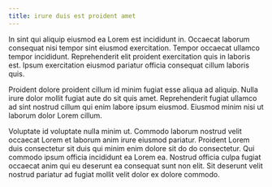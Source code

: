 ```yaml
---
title: irure duis est proident amet
---
```


In sint qui aliquip eiusmod ea Lorem est incididunt in. Occaecat laborum consequat nisi tempor sint eiusmod exercitation. Tempor occaecat ullamco tempor incididunt. Reprehenderit elit proident exercitation quis in laboris est. Ipsum exercitation eiusmod pariatur officia consequat cillum laboris quis.

Proident dolore proident cillum id minim fugiat esse aliqua ad aliquip. Nulla irure dolor mollit fugiat aute do sit quis amet. Reprehenderit fugiat ullamco ad sint nostrud cillum qui enim labore ipsum eiusmod. Eiusmod minim nisi ut laborum dolor Lorem cillum.

Voluptate id voluptate nulla minim ut. Commodo laborum nostrud velit occaecat Lorem et laborum anim irure eiusmod pariatur. Proident Lorem duis consectetur sit duis qui minim enim dolore sit do do consectetur. Qui commodo ipsum officia incididunt ea Lorem ea. Nostrud officia culpa fugiat occaecat anim qui eu deserunt ea consequat sunt non elit. Sit deserunt velit nostrud pariatur ad fugiat mollit velit dolor ex dolore commodo.